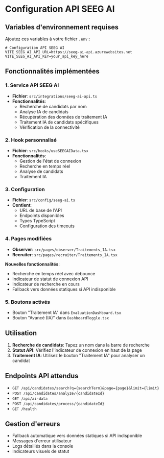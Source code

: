 # Configuration API SEEG AI

## Variables d'environnement requises

Ajoutez ces variables à votre fichier `.env` :

```env
# Configuration API SEEG AI
VITE_SEEG_AI_API_URL=https://seeg-ai-api.azurewebsites.net
VITE_SEEG_AI_API_KEY=your_api_key_here
```

## Fonctionnalités implémentées

### 1. Service API SEEG AI
- **Fichier**: `src/integrations/seeg-ai-api.ts`
- **Fonctionnalités**:
  - Recherche de candidats par nom
  - Analyse IA de candidats
  - Récupération des données de traitement IA
  - Traitement IA de candidats spécifiques
  - Vérification de la connectivité

### 2. Hook personnalisé
- **Fichier**: `src/hooks/useSEEGAIData.tsx`
- **Fonctionnalités**:
  - Gestion de l'état de connexion
  - Recherche en temps réel
  - Analyse de candidats
  - Traitement IA

### 3. Configuration
- **Fichier**: `src/config/seeg-ai.ts`
- **Contient**:
  - URL de base de l'API
  - Endpoints disponibles
  - Types TypeScript
  - Configuration des timeouts

### 4. Pages modifiées
- **Observer**: `src/pages/observer/Traitements_IA.tsx`
- **Recruiter**: `src/pages/recruiter/Traitements_IA.tsx`

**Nouvelles fonctionnalités**:
- Recherche en temps réel avec debounce
- Indicateur de statut de connexion API
- Indicateur de recherche en cours
- Fallback vers données statiques si API indisponible

### 5. Boutons activés
- Bouton "Traitement IA" dans `EvaluationDashboard.tsx`
- Bouton "Avancé (IA)" dans `DashboardToggle.tsx`

## Utilisation

1. **Recherche de candidats**: Tapez un nom dans la barre de recherche
2. **Statut API**: Vérifiez l'indicateur de connexion en haut de la page
3. **Traitement IA**: Utilisez le bouton "Traitement IA" pour analyser un candidat

## Endpoints API attendus

- `GET /api/candidates/search?q={searchTerm}&page={page}&limit={limit}`
- `POST /api/candidates/analyze/{candidateId}`
- `GET /api/ai-data`
- `POST /api/candidates/process/{candidateId}`
- `GET /health`

## Gestion d'erreurs

- Fallback automatique vers données statiques si API indisponible
- Messages d'erreur utilisateur
- Logs détaillés dans la console
- Indicateurs visuels de statut

